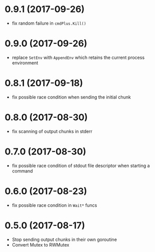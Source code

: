 # 0.9.1 (2017-09-26)

* fix random failure in `cmdPlus.Kill()`

# 0.9.0 (2017-09-26)

* replace `SetEnv` with `AppendEnv` which retains the current process environment

# 0.8.1 (2017-09-18)

* fix possible race condition when sending the initial chunk

# 0.8.0 (2017-08-30)

* fix scanning of output chunks in stderr

# 0.7.0 (2017-08-30)

* fix possible race condition of stdout file descriptor when starting a command

# 0.6.0 (2017-08-23)

* fix possible race condition in `Wait*` funcs

# 0.5.0 (2017-08-17)

* Stop sending output chunks in their own goroutine
* Convert Mutex to RWMutex
